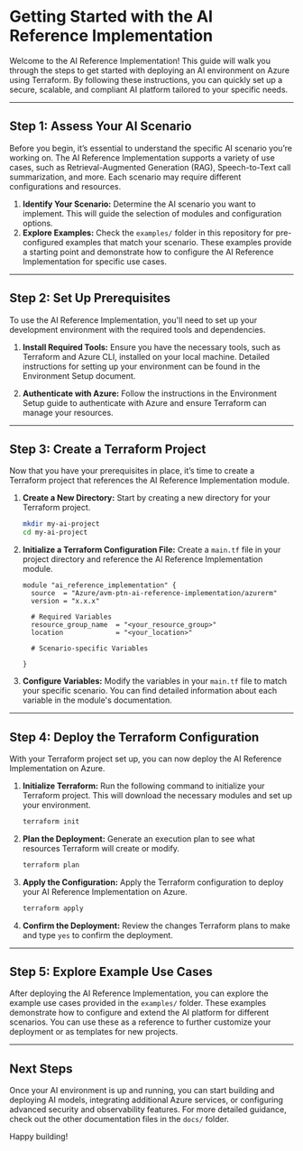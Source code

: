# Getting Started with the AI Reference Implementation

Welcome to the AI Reference Implementation! This guide will walk you through the steps to get started with deploying an AI environment on Azure using Terraform. By following these instructions, you can quickly set up a secure, scalable, and compliant AI platform tailored to your specific needs.

***

## Step 1: Assess Your AI Scenario

Before you begin, it’s essential to understand the specific AI scenario you’re working on. The AI Reference Implementation supports a variety of use cases, such as Retrieval-Augmented Generation (RAG), Speech-to-Text call summarization, and more. Each scenario may require different configurations and resources.

1. **Identify Your Scenario:** Determine the AI scenario you want to implement. This will guide the selection of modules and configuration options.
2. **Explore Examples:** Check the `examples/` folder in this repository for pre-configured examples that match your scenario. These examples provide a starting point and demonstrate how to configure the AI Reference Implementation for specific use cases.

* * *

## Step 2: Set Up Prerequisites

To use the AI Reference Implementation, you'll need to set up your development environment with the required tools and dependencies.

1. **Install Required Tools:** Ensure you have the necessary tools, such as Terraform and Azure CLI, installed on your local machine. Detailed instructions for setting up your environment can be found in the Environment Setup document.
    
2. **Authenticate with Azure:** Follow the instructions in the Environment Setup guide to authenticate with Azure and ensure Terraform can manage your resources.
    

* * *

## Step 3: Create a Terraform Project

Now that you have your prerequisites in place, it’s time to create a Terraform project that references the AI Reference Implementation module.

1. **Create a New Directory:** Start by creating a new directory for your Terraform project.
    
    ```bash
    mkdir my-ai-project
    cd my-ai-project
    ```
    
2. **Initialize a Terraform Configuration File:** Create a `main.tf` file in your project directory and reference the AI Reference Implementation module.
    
    ```hcl
    module "ai_reference_implementation" {
      source  = "Azure/avm-ptn-ai-reference-implementation/azurerm"
      version = "x.x.x"
    
      # Required Variables
      resource_group_name  = "<your_resource_group>"
      location             = "<your_location>"
      
      # Scenario-specific Variables
      
    }
    ```
    
3. **Configure Variables:** Modify the variables in your `main.tf` file to match your specific scenario. You can find detailed information about each variable in the module's documentation.
    

* * *

## Step 4: Deploy the Terraform Configuration

With your Terraform project set up, you can now deploy the AI Reference Implementation on Azure.

1. **Initialize Terraform:** Run the following command to initialize your Terraform project. This will download the necessary modules and set up your environment.
    
    ```bash
    terraform init
    ```
    
2. **Plan the Deployment:** Generate an execution plan to see what resources Terraform will create or modify.
    
    ```bash
    terraform plan
    ```
    
3. **Apply the Configuration:** Apply the Terraform configuration to deploy your AI Reference Implementation on Azure.
    
    ```bash
    terraform apply
    ```
    
4. **Confirm the Deployment:** Review the changes Terraform plans to make and type `yes` to confirm the deployment.
    

* * *

## Step 5: Explore Example Use Cases

After deploying the AI Reference Implementation, you can explore the example use cases provided in the `examples/` folder. These examples demonstrate how to configure and extend the AI platform for different scenarios. You can use these as a reference to further customize your deployment or as templates for new projects.

* * *

## Next Steps

Once your AI environment is up and running, you can start building and deploying AI models, integrating additional Azure services, or configuring advanced security and observability features. For more detailed guidance, check out the other documentation files in the `docs/` folder.

Happy building!